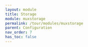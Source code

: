 ```yaml
---
layout: module
title: Storage
module: muxstorage
permalink: /tour/modules/muxstorage
parent: Configuration
nav_order: 7
has_toc: false
---
```

